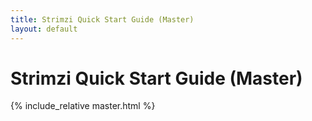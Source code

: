 ```yaml
---
title: Strimzi Quick Start Guide (Master)
layout: default
---
```


<h1>Strimzi Quick Start Guide (Master)</h1>

{% include_relative master.html %}
